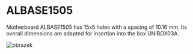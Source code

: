 <!--- PrjInfo ---> <!--- Please remove this line after manually editing --->
<!--- 00a56be08b96043df9e37d6aff7b6990 --->
<!--- Created:2019-02-18 14:43:32.902622: ---> 
<!--- Author:: ---> 
<!--- AuthorEmail:: ---> 
<!--- Tags:: ---> 
<!--- Ust:: ---> 
<!--- Label --->
<!--- ELabel ---> 
<!--- Name:ALBASE1505: --->
# ALBASE1505
<!--- LongName --->
<!--- ELongName ---> 

<!--- Lead --->
Motherboard ALBASE1505 has 15x5 holes with a spacing of 10.16 mm. Its overall dimensions are adapted for insertion into the box UNIBOX03A.
<!--- ELead ---> 

![obrazek](https://user-images.githubusercontent.com/5196729/236949948-92f0ea14-ed71-4122-b571-af88d0c631e4.png)

<!--- Description --->
<!--- EDescription --->
<!--- Content --->
<!--- EContent --->
